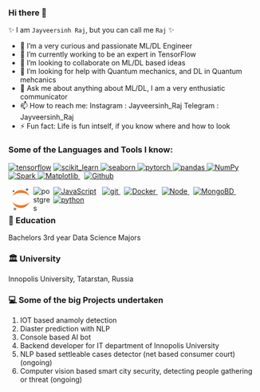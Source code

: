 ### Hi there 👋

✨ I am `Jayveersinh Raj`, but you can call me `Raj` ✨


- 🔭 I’m a very curious and passionate ML/DL Engineer
- 🌱 I’m currently working to be an expert in TensorFlow
- 👯 I’m looking to collaborate on ML/DL based ideas
- 🤔 I’m looking for help with Quantum mechanics, and DL in Quantum mehcanics
- 💬 Ask me about anything about ML/DL, I am a very enthusiatic communicator
- 📫 How to reach me:
      Instagram : Jayveersinh_Raj
      Telegram : Jayveersinh_Raj
- ⚡ Fun fact: Life is fun intself, if you know where and how to look 

### Some of the Languages and Tools I know:

<p align="left">
<a href="https://www.tensorflow.org" target="_blank" rel="noreferrer"> <img src="https://www.vectorlogo.zone/logos/tensorflow/tensorflow-icon.svg" alt="tensorflow" width="50" height="50"/></a> <a href="https://scikit-learn.org/" target="_blank" rel="noreferrer"> <img src="https://upload.wikimedia.org/wikipedia/commons/0/05/Scikit_learn_logo_small.svg" alt="scikit_learn" width="50" height="50"/> </a> <a href="https://seaborn.pydata.org/" target="_blank" rel="noreferrer"> <img src="https://seaborn.pydata.org/_images/logo-mark-lightbg.svg" alt="seaborn" width="50" height="50"/> </a> <a href="https://pytorch.org/" target="_blank" rel="noreferrer"> <img src="https://www.vectorlogo.zone/logos/pytorch/pytorch-icon.svg" alt="pytorch" width="50" height="50"/> </a> <a href="https://pandas.pydata.org/" target="_blank" rel="noreferrer"> <img src="https://c.tenor.com/sq1CGK9WxMUAAAAM/kung-fu-panda.gif" alt="pandas" width="50" height="50"/> </a> <a href="https://numpy.org/doc/" target="_blank" rel="noreferrer"> <img src="https://www.vectorlogo.zone/logos/numpy/numpy-icon.svg" alt="NumPy" width="50" height="50"/> </a>  <a href="https://spark.apache.org/docs/latest/api/python/" target="_blank" rel="noreferrer"> <img src="https://www.vectorlogo.zone/logos/apache_spark/apache_spark-ar21.svg" alt="Spark" width="50" height="50"/> </a> <a href="https://matplotlib.org/stable/index.html" target="_blank" rel="noreferrer"> <img src="https://seeklogo.com/images/M/matplotlib-logo-AEB3DC9BB4-seeklogo.com.png" alt="Matplotlib" width="60" height="40"/> </a>  &nbsp;  <a href="https://github.com/Jayveersinh-Raj" target="_blank" rel="noreferrer"> <img src="https://user-images.githubusercontent.com/69463767/186470688-90c75e77-fa97-42db-9285-8fd1182a596e.gif" alt="Github" width="50" height="50"/> </a>


<a href="https://jupyter.org/" target="_blank" rel="noreferrer"> <img align="left" alt="Jupyter Notebook" width="50" height="50" src="https://raw.githubusercontent.com/github/explore/80688e429a7d4ef2fca1e82350fe8e3517d3494d/topics/jupyter-notebook/jupyter-notebook.png" /></a>
<a href="https://www.postgresql.org/docs/" target="_blank" rel="noreferrer"><img align="left" alt="postgres" width="40" height="50" src="https://img.icons8.com/color/344/postgreesql.png" /></a>
<a href="https://developer.mozilla.org/en-US/docs/Web/JavaScript" target="_blank" rel="noreferrer"> <img src="https://user-images.githubusercontent.com/69463767/186471708-d516baca-b7e8-40d1-af3a-fa748b500f6f.gif" alt="JavaScript" width="50" height="50"/></a> &nbsp; <a href="https://git-scm.com/" target="_blank" rel="noreferrer"> <img src="https://www.vectorlogo.zone/logos/git-scm/git-scm-icon.svg" alt="git" width="50" height="50"/> </a>  &nbsp;  <a href="https://docs.docker.com/" target="_blank" rel="noreferrer"> <img src="https://c.tenor.com/z3Vqx6hmE5QAAAAC/whale-docker.gif" alt="Docker" width="50" height="50"/> </a>    &nbsp;   <a href="https://nodejs.org/en/docs/" target="_blank" rel="noreferrer"> <img src="https://img.icons8.com/color/344/nodejs.png" alt="Node" width="50" height="50"/> </a> &nbsp; <a href="https://www.mongodb.com/docs/" target="_blank" rel="noreferrer"> <img src="https://cdn.iconscout.com/icon/free/png-128/mongodb-5-1175140.png" alt="MongoBD" width="50" height="50"/> </a>   &nbsp;       <a href="https://www.python.org" target="_blank" rel="noreferrer"> <img src="https://user-images.githubusercontent.com/69463767/186472261-5fff8e82-c503-4daf-98ee-b41217a2d94f.gif" alt="python" width="50" height="50"/> </a>    </p>
 



 
 ### 📖 Education 
 Bachelors 3rd year Data Science Majors
 ### 🏛️ University
 Innopolis University, Tatarstan, Russia
 
 ### 💻 Some of the big Projects undertaken
  1. IOT based anamoly detection
  2. Diaster prediction with NLP
  3. Console based AI bot
  4. Backend developer for IT department of Innopolis University
  5. NLP based settleable cases detector (net based consumer court)(ongoing)
  6. Computer vision based smart city security, detecting people gathering or threat (ongoing)
